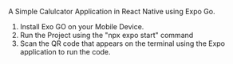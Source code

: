 A Simple Calulcator Application in React Native using Expo Go.

1.  Install Exo GO on your Mobile Device.
2.  Run the Project using the "npx expo start" command
3.  Scan the QR code that appears on the terminal using the Expo application to run the code.
